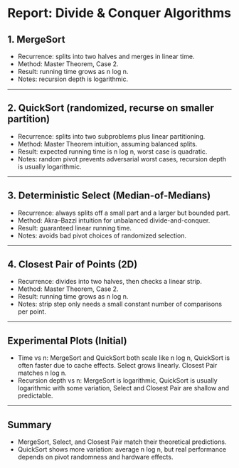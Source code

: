 # Report: Divide & Conquer Algorithms

## 1. MergeSort

* Recurrence: splits into two halves and merges in linear time.
* Method: Master Theorem, Case 2.
* Result: running time grows as n log n.
* Notes: recursion depth is logarithmic.

---

## 2. QuickSort (randomized, recurse on smaller partition)

* Recurrence: splits into two subproblems plus linear partitioning.
* Method: Master Theorem intuition, assuming balanced splits.
* Result: expected running time is n log n, worst case is quadratic.
* Notes: random pivot prevents adversarial worst cases, recursion depth is usually logarithmic.

---

## 3. Deterministic Select (Median-of-Medians)

* Recurrence: always splits off a small part and a larger but bounded part.
* Method: Akra–Bazzi intuition for unbalanced divide-and-conquer.
* Result: guaranteed linear running time.
* Notes: avoids bad pivot choices of randomized selection.

---

## 4. Closest Pair of Points (2D)

* Recurrence: divides into two halves, then checks a linear strip.
* Method: Master Theorem, Case 2.
* Result: running time grows as n log n.
* Notes: strip step only needs a small constant number of comparisons per point.

---

## Experimental Plots (Initial)

* Time vs n: MergeSort and QuickSort both scale like n log n, QuickSort is often faster due to cache effects. Select grows linearly. Closest Pair matches n log n.
* Recursion depth vs n: MergeSort is logarithmic, QuickSort is usually logarithmic with some variation, Select and Closest Pair are shallow and predictable.

---

## Summary

* MergeSort, Select, and Closest Pair match their theoretical predictions.
* QuickSort shows more variation: average n log n, but real performance depends on pivot randomness and hardware effects.